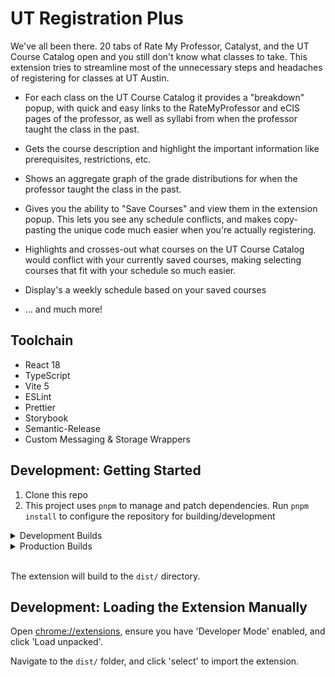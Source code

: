 # UT Registration Plus

We've all been there. 20 tabs of Rate My Professor, Catalyst, and the UT Course Catalog open and you still don't know what classes to take.
This extension tries to streamline most of the unnecessary steps and headaches of registering for classes at UT Austin.

- For each class on the UT Course Catalog it provides a "breakdown" popup, with quick and easy links to the RateMyProfessor and eCIS pages of the professor, as well as syllabi from when the professor taught the class in the past.

- Gets the course description and highlight the important information like prerequisites, restrictions, etc.

- Shows an aggregate graph of the grade distributions for when the professor taught the class in the past.

- Gives you the ability to "Save Courses" and view them in the extension popup. This lets you see any schedule conflicts, and makes copy-pasting the unique code much easier when you're actually registering.

- Highlights and crosses-out what courses on the UT Course Catalog would conflict with your currently saved courses, making selecting courses that fit with your schedule so much easier.

- Display's a weekly schedule based on your saved courses

- ... and much more!

## Toolchain

- React 18
- TypeScript
- Vite 5
- ESLint
- Prettier
- Storybook
- Semantic-Release
- Custom Messaging & Storage Wrappers

## Development: Getting Started

1. Clone this repo
2. This project uses `pnpm` to manage and patch dependencies. Run `pnpm install` to configure the repository for building/development

<details>
<summary>Development Builds</summary>

- Run `pnpm dev`

> [!NOTE]
> Injected content such as extension content on UT pages is not properly styled, and are missing class stylings. When developing for these pages, use `pnpm build -w` to build and watch for changes. This will ensure you are seeing an accurate representation of the extension.
</details>

<details>
<summary>Production Builds</summary>

- Run `pnpm build`

</details>

<br>

The extension will build to the `dist/` directory.

## Development: Loading the Extension Manually

Open [chrome://extensions](chrome://extensions), ensure you have 'Developer Mode' enabled, and click 'Load unpacked'.

Navigate to the `dist/` folder, and click 'select' to import the extension.
